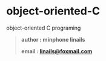 # object-oriented-C

object-oriented C programing

> **author : minphone linails**
> 
> **email  : linails@foxmail.com**



